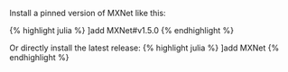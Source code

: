 Install a pinned version of MXNet like this:

{% highlight julia %}
]add MXNet#v1.5.0
{% endhighlight %}

Or directly install the latest release:
{% highlight julia %}
]add MXNet
{% endhighlight %}